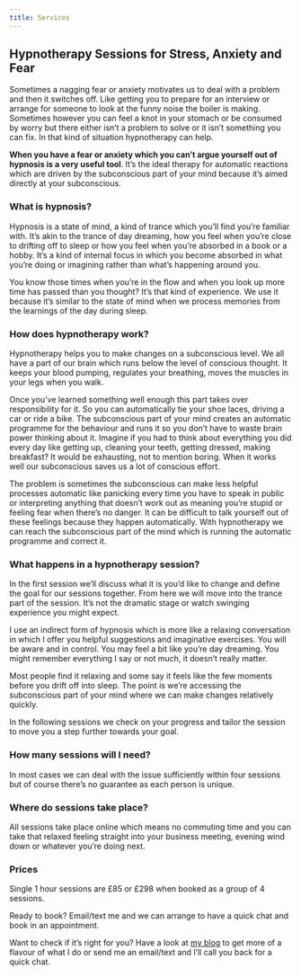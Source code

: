 ```yaml
---
title: Services
---
```

## Hypnotherapy Sessions for Stress, Anxiety and Fear

Sometimes a nagging fear or anxiety motivates us to deal with a problem and then it switches off. Like getting you to prepare for an interview or arrange for someone to look at the funny noise the boiler is making. Sometimes however you can feel a knot in your stomach or be consumed by worry but there either isn’t a problem to solve or it isn’t something you can fix. In that kind of situation hypnotherapy can help.

**When you have a fear or anxiety which you can’t argue yourself out of hypnosis is a very useful tool**. It’s the ideal therapy for automatic reactions which are driven by the subconscious part of your mind because it’s aimed directly at your subconscious.

### What is hypnosis?

Hypnosis is a state of mind, a kind of trance which you’ll find you’re familiar with. It’s akin to the trance of day dreaming, how you feel when you’re close to drifting off to sleep or how you feel when you’re absorbed in a book or a hobby. It’s a kind of internal focus in which you become absorbed in what you’re doing or imagining rather than what’s happening around you. 

You know those times when you’re in the flow and when you look up more time has passed than you thought? It’s that kind of experience. We use it because it’s similar to the state of mind when we process memories from the learnings of the day during sleep.

### How does hypnotherapy work?

Hypnotherapy helps you to make changes on a subconscious level. We all have a part of our brain which runs below the level of conscious thought. It keeps your blood pumping, regulates your breathing, moves the muscles in your legs when you walk.

Once you’ve learned something well enough this part takes over responsibility for it. So you can automatically tie your shoe laces, driving a car or ride a bike. The subconscious part of your mind creates an automatic programme for the behaviour and runs it so you don’t have to waste brain power thinking about it. Imagine if you had to think about everything you did every day like getting up, cleaning your teeth, getting dressed, making breakfast? It would be exhausting, not to mention boring. When it works well our subconscious saves us a lot of conscious effort.

The problem is sometimes the subconscious can make less helpful processes automatic like panicking every time you have to speak in public or interpreting anything that doesn’t work out as meaning you’re stupid or feeling fear when there’s no danger. It can be difficult to talk yourself out of these feelings because they happen automatically. With hypnotherapy we can reach the subconscious part of the mind which is running the automatic programme and correct it.

### What happens in a hypnotherapy session?

In the first session we’ll discuss what it is you’d like to change and define the goal for our sessions together. From here we will move into the trance part of the session. It’s not the dramatic stage or watch swinging experience you might expect. 

I use an indirect form of hypnosis which is more like a relaxing conversation in which I offer you helpful suggestions and imaginative exercises. You will be aware and in control. You may feel a bit like you’re day dreaming. You might remember everything I say or not much, it doesn’t really matter. 

Most people find it relaxing and some say it feels like the few moments before you drift off into sleep. The point is we’re accessing the subconscious part of your mind where we can make changes relatively quickly.

In the following sessions we check on your progress and tailor the session to move you a step further towards your goal.

### How many sessions will I need?

In most cases we can deal with the issue sufficiently within four sessions but of course there’s no guarantee as each person is unique.

### Where do sessions take place?

All sessions take place online which means no commuting time and you can take that relaxed feeling straight into your business meeting, evening wind down or whatever you’re doing next.

### [](<>)Prices

Single 1 hour sessions are £85 or £298 when booked as a group of 4 sessions.

Ready to book? Email/text me and we can arrange to have a quick chat and book in an appointment.

Want to check if it’s right for you? Have a look at [my blog](https://www.helpmerelax.co.uk/blog/) to get more of a flavour of what I do or send me an email/text and I’ll call you back for a quick chat.